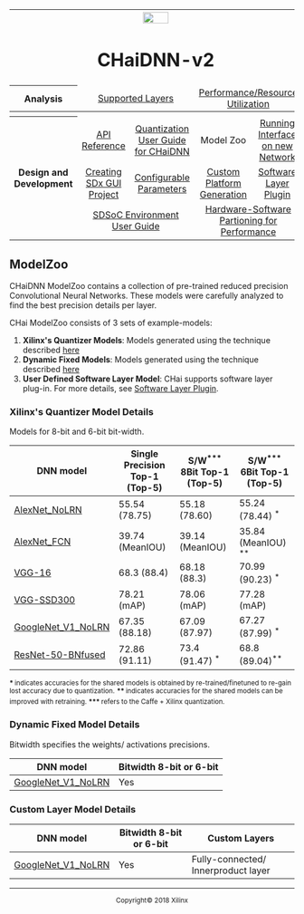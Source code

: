 <table style="width:100%">
<tr>
<th width="100%" colspan="6"><img src="https://www.xilinx.com/content/dam/xilinx/imgs/press/media-kits/corporate/xilinx-logo.png" width="30%"/><h1>CHaiDNN-v2</h2>
</th>
</tr>
  <tr>
    <th rowspan="2" width="17%">Analysis</th>
   </tr>
<tr>
	<td width="40%" align="center" colspan="2"><a href="../docs/SUPPORTED_LAYERS.md">Supported Layers</a></td>
	<td width="50%" align="center" colspan="2"><a href="../docs/PERFORMANCE_SNAPSHOT.md">Performance/Resource Utilization</a></td>

</tr>
<tr></tr>
    <tr></tr>
  <tr><th colspan="6"></th></tr>

  <tr></tr>
  <tr>
     <th rowspan="7" width="17%">Design and Development</th>
   </tr>

<tr>
	<td  align="center"><a href="../docs/API.md">API Reference</a></td>
	<td  align="center"><a href="../docs/QUANTIZATION.md">Quantization User Guide for CHaiDNN</a></td>
	<td  align="center">Model Zoo</td>
	<td  align="center"><a href="../docs/RUN_NEW_NETWORK.md">Running Interface on new Network</a></td>
</tr>
  <tr></tr>
<tr>
	<td  align="center"><a href="../docs/BUILD_USING_SDX_GUI.md">Creating SDx GUI Project</a></td>
	<td  align="center"><a href="../docs/CONFIGURABLE_PARAMS.md">Configurable Parameters</a></td>
	<td  align="center"><a href="../docs/CUSTOM_PLATFORM_GEN.md">Custom Platform Generation</a></td>
	<td  align="center"><a href="../docs/SOFTWARE_LAYER_PLUGIN.md">Software Layer Plugin</a></td>
</tr>
  <tr></tr>
<tr>
	<td  align="center" colspan="2"><a href="https://www.xilinx.com/support/documentation/sw_manuals/xilinx2017_4/ug1027-sdsoc-user-guide.pdf">SDSoC Environment User Guide</a></td>
	<td  align="center" colspan="2"><a href="../docs/HW_SW_PARTITIONING.md">Hardware-Software Partioning for Performance</a></td>

</tr>  
</table>

## ModelZoo

CHaiDNN ModelZoo contains a collection of pre-trained reduced precision Convolutional Neural Networks. These models were carefully analyzed to find the best precision details per layer.

CHai ModelZoo consists of 3 sets of example-models:
1. **Xilinx's Quantizer Models**: Models generated using the technique described [here](./QUANTIZATION.md#xilinx_quant)
2. **Dynamic Fixed Models**: Models generated using the technique described [here](./QUANTIZATION.md#dynamic_fixed)
3. **User Defined Software Layer Model**: CHai supports software layer plug-in. For more details, see [Software Layer Plugin](./SOFTWARE_LAYER_PLUGIN.md).


### Xilinx's Quantizer Model Details

Models for 8-bit and 6-bit bit-width.

DNN model |  Single Precision Top-1 (Top-5) | S/W<sup>***</sup> 8Bit Top-1 (Top-5) | S/W<sup>***</sup> 6Bit Top-1 (Top-5)|  
-------|---------|---------|---------|
[AlexNet_NoLRN](https://www.xilinx.com/member/forms/download/xef.html?filename=AlexNet_XQ.zip) |  55.54 (78.75) | 55.18 (78.60) |  55.24 (78.44) <sup>*</sup> |
[AlexNet_FCN](https://www.xilinx.com/member/forms/download/xef.html?filename=AlexNetFCN_XQ.zip) |  39.74 (MeanIOU)| 39.14 (MeanIOU) | 35.84 (MeanIOU) <sup>**</sup>|
[VGG-16](https://www.xilinx.com/member/forms/download/xef.html?filename=VGG-16_XQ.zip) | 68.3 (88.4) | 68.18 (88.3) |  70.99 (90.23) <sup>*</sup>
[VGG-SSD300](https://www.xilinx.com/member/forms/download/xef.html?filename=VGG_SSD_300_XQ.zip) |  78.21 (mAP) | 78.06 (mAP) | 77.28 (mAP)|
[GoogleNet_V1_NoLRN](https://www.xilinx.com/member/forms/download/xef.html?filename=GoogleNetWithoutLRN_XQ.zip) | 67.35 (88.18) | 67.09 (87.97) | 67.27 (87.99) <sup>*</sup> |
[ResNet-50-BNfused](https://www.xilinx.com/member/forms/download/xef.html?filename=ResNet-50-Legacy_NoBN_XQ.zip)| 72.86 (91.11) | 73.4 (91.47) <sup>*</sup> | 68.8 (89.04)<sup>**</sup>|

<sup><strong>* </strong> indicates accuracies for the shared models is obtained by re-trained/finetuned to re-gain lost accuracy due to quantization.</sup>
<sup><strong>** </strong> indicates accuracies for the shared models can be improved with retraining. </sup>
<sup><strong>*** </strong> refers to the Caffe + Xilinx quantization.</sup>


### Dynamic Fixed Model Details

Bitwidth specifies the weights/ activations precisions.

DNN model | Bitwidth 8-bit or 6-bit
-------|------------------------
[GoogleNet_V1_NoLRN](https://www.xilinx.com/member/forms/download/xef.html?filename=GoogleNetWithoutLRN_DynamicFixed.zip) | Yes


### Custom Layer Model Details

DNN model | Bitwidth 8-bit or 6-bit  | Custom Layers
-------|------------------------|-------------------------
[GoogleNet_V1_NoLRN](https://www.xilinx.com/member/forms/download/xef.html?filename=GoogleNetWithoutLRN_SoftwareLayerPlugin.zip) | Yes | Fully-connected/ Innerproduct layer



<hr/>
<p align="center"><sup>Copyright&copy; 2018 Xilinx</sup></p>
